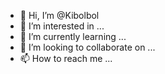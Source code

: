 - 👋 Hi, I’m @Kibolbol
- 👀 I’m interested in ...
- 🌱 I’m currently learning ...
- 💞️ I’m looking to collaborate on ...
- 📫 How to reach me ...

<!---
Kibolbol/Kibolbol is a ✨ special ✨ repository because its `README.md` (this file) appears on your GitHub profile.
You can click the Preview link to take a look at your changes.
--->

